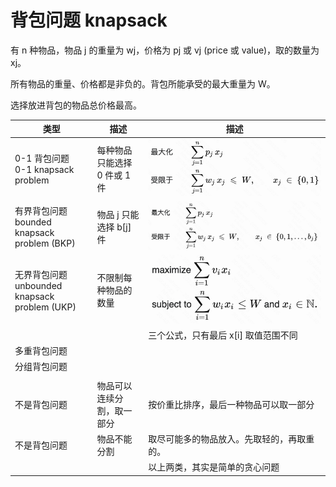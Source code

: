 # 背包问题 knapsack

有 n 种物品，物品 j 的重量为 wj，价格为 pj 或 vj (price 或 value)，取的数量为 xj。

所有物品的重量、价格都是非负的。背包所能承受的最大重量为 W。

选择放进背包的物品总价格最高。

类型 | 描述 | 描述
---- | ---- | ----
0-1 背包问题<br>0-1 knapsack problem | 每种物品只能选择 0 件或 1 件 | ![01](pics/knapsack-01.png)
有界背包问题<br>bounded knapsack problem (BKP) | 物品 j 只能选择 b[j] 件 | ![bkp](pics/knapsack-bkp.png)
无界背包问题<br>unbounded knapsack problem (UKP) | 不限制每种物品的数量 | ![ukp](pics/knapsack-ukp.png)
 | | | 三个公式，只有最后 x[i] 取值范围不同
多重背包问题 | |
分组背包问题 | |
| | |
不是背包问题 | 物品可以连续分割，取一部分 | 按价重比排序，最后一种物品可以取一部分
不是背包问题 | 物品不能分割 | 取尽可能多的物品放入。先取轻的，再取重的。
| | | 以上两类，其实是简单的贪心问题

